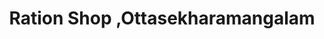 ---
title: "Ration Shop ,Ottasekharamangalam"
url: /trivandrum/ration-shop-ottasekharamangalam/
shop: convenience
---